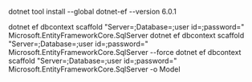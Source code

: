 ﻿dotnet tool install --global dotnet-ef --version 6.0.1

dotnet ef dbcontext scaffold "Server=;Database=;user id=;password=" Microsoft.EntityFrameworkCore.SqlServer 
dotnet ef dbcontext scaffold "Server=;Database=;user id=;password=" Microsoft.EntityFrameworkCore.SqlServer --force
dotnet ef dbcontext scaffold "Server=;Database=;user id=;password=" Microsoft.EntityFrameworkCore.SqlServer -o Model